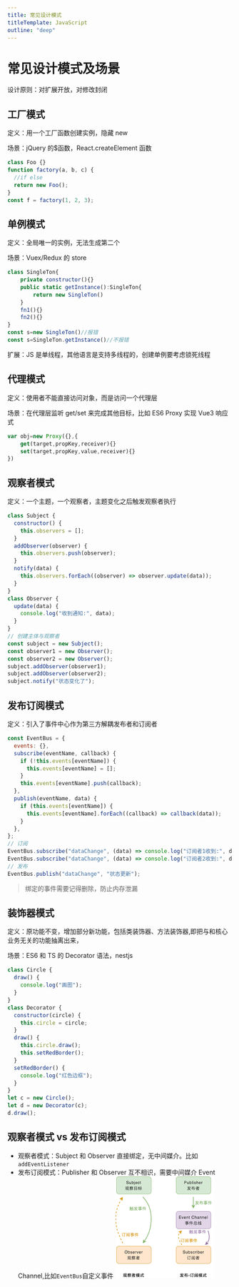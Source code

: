 ```yaml
---
title: 常见设计模式
titleTemplate: JavaScript
outline: "deep"
---
```


# 常见设计模式及场景

设计原则：对扩展开放，对修改封闭

## 工厂模式

定义：用一个工厂函数创建实例，隐藏 new

场景：jQuery 的$函数，React.createElement 函数

```js
class Foo {}
function factory(a, b, c) {
  //if else
  return new Foo();
}
const f = factory(1, 2, 3);
```

## 单例模式

定义：全局唯一的实例，无法生成第二个

场景：Vuex/Redux 的 store

```js
class SingleTon{
    private constructor(){}
    public static getInstance():SingleTon{
        return new SingleTon()
    }
    fn1(){}
    fn2(){}
}
const s=new SingleTon()//报错
const s=SingleTon.getInstance()//不报错
```

扩展：JS 是单线程，其他语言是支持多线程的，创建单例要考虑锁死线程

## 代理模式

定义：使用者不能直接访问对象，而是访问一个代理层

场景：在代理层监听 get/set 来完成其他目标，比如 ES6 Proxy 实现 Vue3 响应式

```js
var obj=new Proxy({},{
    get(target,propKey,receiver){}
    set(target,propKey,value,receiver){}
})
```

## 观察者模式

定义：一个主题，一个观察者，主题变化之后触发观察者执行

```js
class Subject {
  constructor() {
    this.observers = [];
  }
  addObserver(observer) {
    this.observers.push(observer);
  }
  notify(data) {
    this.observers.forEach((observer) => observer.update(data));
  }
}
class Observer {
  update(data) {
    console.log("收到通知:", data);
  }
}
// 创建主体与观察者
const subject = new Subject();
const observer1 = new Observer();
const observer2 = new Observer();
subject.addObserver(observer1);
subject.addObserver(observer2);
subject.notify("状态变化了");
```

## 发布订阅模式

定义：引入了事件中心作为第三方解耦发布者和订阅者

```js
const EventBus = {
  events: {},
  subscribe(eventName, callback) {
    if (!this.events[eventName]) {
      this.events[eventName] = [];
    }
    this.events[eventName].push(callback);
  },
  publish(eventName, data) {
    if (this.events[eventName]) {
      this.events[eventName].forEach((callback) => callback(data));
    }
  },
};
// 订阅
EventBus.subscribe("dataChange", (data) => console.log("订阅者1收到:", data));
EventBus.subscribe("dataChange", (data) => console.log("订阅者2收到:", data));
// 发布
EventBus.publish("dataChange", "状态更新");
```

> 绑定的事件需要记得删除，防止内存泄漏

## 装饰器模式

定义：原功能不变，增加部分新功能，包括类装饰器、方法装饰器,即把与和核心业务无关的功能抽离出来，

场景：ES6 和 TS 的 Decorator 语法，nestjs

```js
class Circle {
  draw() {
    console.log("画图");
  }
}
class Decorator {
  constructor(circle) {
    this.circle = circle;
  }
  draw() {
    this.circle.draw();
    this.setRedBorder();
  }
  setRedBorder() {
    console.log("红色边框");
  }
}
let c = new Circle();
let d = new Decorator(c);
d.draw();
```

## 观察者模式 vs 发布订阅模式

- 观察者模式：Subject 和 Observer 直接绑定，无中间媒介。比如 `addEventListener`
- 发布订阅模式：Publisher 和 Observer 互不相识，需要中间媒介 Event Channel,比如`EventBus`自定义事件
  ![两种模式](./imgs/007_design.png)
